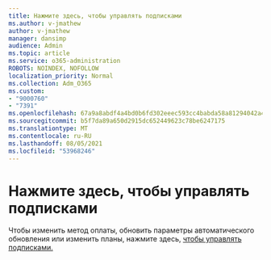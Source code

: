 ```yaml
---
title: Нажмите здесь, чтобы управлять подписками
ms.author: v-jmathew
author: v-jmathew
manager: dansimp
audience: Admin
ms.topic: article
ms.service: o365-administration
ROBOTS: NOINDEX, NOFOLLOW
localization_priority: Normal
ms.collection: Adm_O365
ms.custom:
- "9000760"
- "7391"
ms.openlocfilehash: 67a9a8abdf4a4bd0b6fd302eeec593cc4babda58a81294042a4644eeb2a0b2aa
ms.sourcegitcommit: b5f7da89a650d2915dc652449623c78be6247175
ms.translationtype: MT
ms.contentlocale: ru-RU
ms.lasthandoff: 08/05/2021
ms.locfileid: "53968246"
---
```

# <a name="click-here-to-manage-your-subscriptions"></a>Нажмите здесь, чтобы управлять подписками

Чтобы изменить метод оплаты, обновить параметры автоматического обновления или изменить планы, нажмите здесь, [чтобы управлять подписками.](https://portal.office.com/AdminPortal/Home#/subscriptions)
